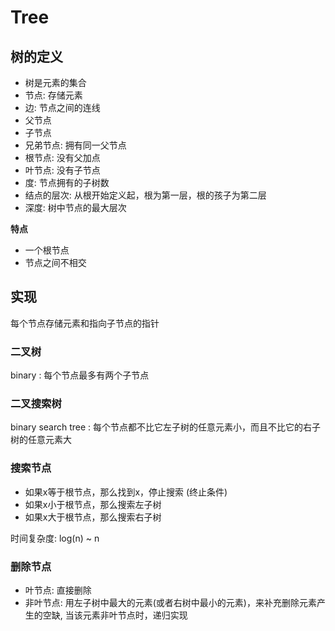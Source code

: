 # Tree

## 树的定义

- 树是元素的集合
- 节点: 存储元素
- 边: 节点之间的连线
- 父节点
- 子节点
- 兄弟节点: 拥有同一父节点
- 根节点: 没有父加点
- 叶节点: 没有子节点
- 度: 节点拥有的子树数
- 结点的层次: 从根开始定义起，根为第一层，根的孩子为第二层
- 深度: 树中节点的最大层次

**特点**

- 一个根节点
- 节点之间不相交

## 实现

每个节点存储元素和指向子节点的指针

### 二叉树

binary : 每个节点最多有两个子节点

### 二叉搜索树

binary search tree : 每个节点都不比它左子树的任意元素小，而且不比它的右子树的任意元素大

### 搜索节点

- 如果x等于根节点，那么找到x，停止搜索 (终止条件)
- 如果x小于根节点，那么搜索左子树
- 如果x大于根节点，那么搜索右子树

时间复杂度: log(n) ~ n

### 删除节点

- 叶节点: 直接删除
- 非叶节点: 用左子树中最大的元素(或者右树中最小的元素)，来补充删除元素产生的空缺, 当该元素非叶节点时，递归实现


